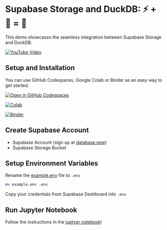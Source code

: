# Supabase Storage and DuckDB: ⚡️ + 🦆 = 💚
This demo showcases the seamless integration between Supabase Storage and DuckDB.

[![YouTube Video](https://img.youtube.com/vi/diL00ZZ-q50/0.jpg)](https://www.youtube.com/watch?v=diL00ZZ-q50)


## Setup and Installation

You can use GitHub Codespaces, Google Colab or Binder as an easy way to get started.

[![Open in GitHub Codespaces](https://github.com/codespaces/badge.svg)](https://codespaces.new/TylerHillery/supabase-storage-duckdb-demo)

[![Colab](https://colab.research.google.com/assets/colab-badge.svg)](https://colab.research.google.com/github/TylerHillery/supabase-storage-duckdb-demo/blob/main/supabase_storage_duckdb_demo.ipynb)

[![Binder](https://mybinder.org/badge_logo.svg)](https://mybinder.org/v2/gh/TylerHillery/supabase-storage-duckdb-demo/main?labpath=supabase_storage_duckdb_demo.ipynb)

## Create Supabase Account 
- Supabase Account (sign up at [database.new](https://database.new))
- Supabase Storage Bucket 

## Setup Environment Variables

Rename the  [example.env](./example.env) file to `.env` 
```bash
mv example.env .env
```

Copy your credentials from Supabase Dashboard into `.env`

## Run Jupyter Notebook

Follow the instructions in the [juptyer notebook](./supabase_storage_duckdb_demo.ipynb)!

